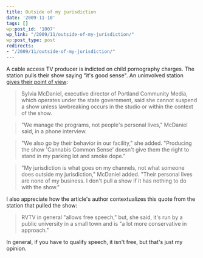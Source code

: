 ```yaml
---
title: Outside of my jurisdiction
date: '2009-11-10'
tags: []
wp:post_id: '1007'
wp_link: "/2009/11/outside-of-my-jurisdiction/"
wp:post_type: post
redirects:
- "/2009/11/outside-of-my-jurisdiction/"
---
```


A cable access TV producer is indicted on child pornography charges. The station pulls their show saying "it's good sense". An uninvolved station [gives their point of view](http://www.dailytidings.com/apps/pbcs.dll/article?AID=/20091030/NEWS02/910300312):

> Sylvia McDaniel, executive director of Portland Community Media, which operates under the state government, said she cannot suspend a show unless lawbreaking occurs in the studio or within the context of the show.

>

> "We manage the programs, not people's personal lives," McDaniel said, in a phone interview.

>

> "We also go by their behavior in our facility," she added. "Producing the show 'Cannabis Common Sense' doesn't give them the right to stand in my parking lot and smoke dope."

>

> "My jurisdiction is what goes on my channels, not what someone does outside my jurisdiction," McDaniel added. "Their personal lives are none of my business. I don't pull a show if it has nothing to do with the show."

I also appreciate how the article's author contextualizes this quote from the station that pulled the show:

> RVTV in general "allows free speech," but, she said, it's run by a public university in a small town and is "a lot more conservative in approach."

In general, if you have to qualify speech, it isn't free, but that's just my opinion.
